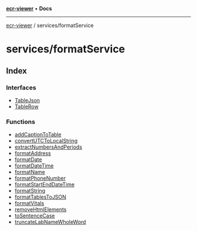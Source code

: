 [**ecr-viewer**](../../README.md) • **Docs**

***

[ecr-viewer](../../README.md) / services/formatService

# services/formatService

## Index

### Interfaces

- [TableJson](interfaces/TableJson.md)
- [TableRow](interfaces/TableRow.md)

### Functions

- [addCaptionToTable](functions/addCaptionToTable.md)
- [convertUTCToLocalString](functions/convertUTCToLocalString.md)
- [extractNumbersAndPeriods](functions/extractNumbersAndPeriods.md)
- [formatAddress](functions/formatAddress.md)
- [formatDate](functions/formatDate.md)
- [formatDateTime](functions/formatDateTime.md)
- [formatName](functions/formatName.md)
- [formatPhoneNumber](functions/formatPhoneNumber.md)
- [formatStartEndDateTime](functions/formatStartEndDateTime.md)
- [formatString](functions/formatString.md)
- [formatTablesToJSON](functions/formatTablesToJSON.md)
- [formatVitals](functions/formatVitals.md)
- [removeHtmlElements](functions/removeHtmlElements.md)
- [toSentenceCase](functions/toSentenceCase.md)
- [truncateLabNameWholeWord](functions/truncateLabNameWholeWord.md)

